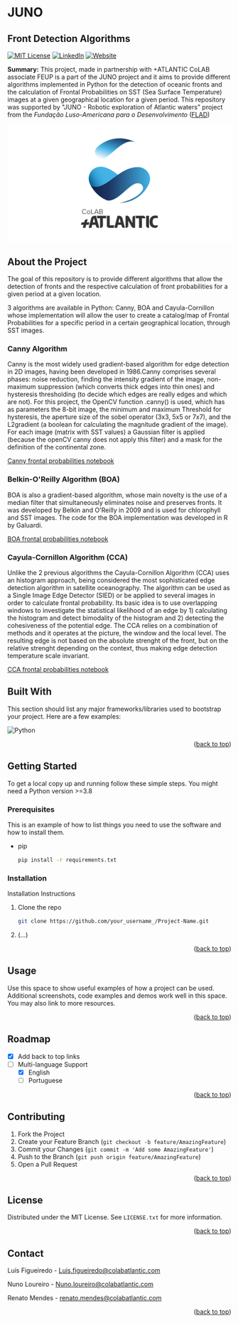 # JUNO
<div id="top"></div>

## Front Detection Algorithms
<div id="top"></div>

<!-- PROJECT SHIELDS -->
[![MIT License][license-shield]][license-url]
[![LinkedIn][linkedin-shield]][linkedin-url]
[![Website][website-shield]][website-url]

<!-- MARKDOWN LINKS & IMAGES -->
<!-- https://www.markdownguide.org/basic-syntax/#reference-style-links -->

<!-- LICENSE: replace with your license url -->
[license-shield]: https://img.shields.io/github/license/othneildrew/Best-README-Template.svg?style=for-the-badge
[license-url]: https://github.com/CoLAB-ATLANTIC/Template/blob/master/LICENSE.txt

<!-- LINKEDIN -->
[linkedin-shield]: https://img.shields.io/badge/-LinkedIn-black.svg?style=for-the-badge&logo=linkedin&colorB=555
[linkedin-url]: https://www.linkedin.com/company/colabatlantic/

<!-- Website: Replace with projects website (if any) or leave +ATL website -->
[website-shield]: https://img.shields.io/badge/-Website-black.svg?style=for-the-badge
[website-url]: https://colabatlantic.com/

**Summary:** This project, made in partnership with +ATLANTIC CoLAB associate FEUP is a part of the JUNO project and it aims to provide different algorithms implemented in Python for the detection of oceanic fronts and the calculation of Frontal Probabilities on SST (Sea Surface Temperature) images at a given geographical location for a given period. This repository was supported by "JUNO - Robotic exploration of Atlantic waters" project from the *Fundação Luso-Americana para o Desenvolvimento* ([FLAD](https://www.flad.pt/en/))

![Image of Project](/images/logo_atlantic.png)

<!-- TABLE OF CONTENTS
<details>
  <summary>Table of Contents</summary>
  <ol>
    <li>
      <a href="#about-the-project">About The Project</a>
      <ul>
        <li><a href="#built-with">Built With</a></li>
      </ul>
    </li>
    <li>
      <a href="#getting-started">Getting Started</a>
      <ul>
        <li><a href="#prerequisites">Prerequisites</a></li>
        <li><a href="#installation">Installation</a></li>
      </ul>
    </li>
    <li><a href="#usage">Usage</a></li>
    <li><a href="#roadmap">Roadmap</a></li>
    <li><a href="#contributing">Contributing</a></li>
    <li><a href="#license">License</a></li>
    <li><a href="#contact">Contact</a></li>
    <li><a href="#acknowledgments">Acknowledgments</a></li>
  </ol>
</details> -->

## About the Project

The goal of this repository is to provide different algorithms that allow the detection of fronts and the respective calculation of front probabilities for a given period at a given location.

3 algorithms are available in Python: Canny, BOA and Cayula-Cornillon whose implementation will allow the user to create a catalog/map of Frontal Probabilities for a specific period in a certain geographical location, through SST images.

### Canny Algorithm

Canny is the most widely used gradient-based algorithm for edge detection in 2D images, having been developed in 1986.Canny comprises several phases: noise reduction, finding the intensity gradient of the image, non-maximum suppression (which converts thick edges into thin ones) and hysteresis thresholding (to decide which edges are really edges and which are not).
For this project, the OpenCV function .canny() is used, which has as parameters the 8-bit image, the minimum and maximum Threshold for hysteresis, the aperture size of the sobel operator (3x3, 5x5 or 7x7), and the L2gradient (a boolean for calculating the magnitude gradient of the image). For each image (matrix with SST values) a Gaussian filter is applied (because the openCV canny does not apply this filter) and a mask for the definition of the continental zone.

[Canny frontal probabilities notebook](notebooks/canny_frontal_prob.ipynb)

### Belkin-O'Reilly Algorithm (BOA)

BOA is also a gradient-based algorithm, whose main novelty is the use of a median filter that simultaneously eliminates noise and preserves fronts. It was developed by Belkin and O'Reilly in 2009 and is used for chlorophyll and SST images. The code for the BOA implementation was developed in R by Galuardi.

[BOA frontal probabilities notebook](notebooks/BOA_frontal_prob.ipynb)

### Cayula-Cornillon Algorithm (CCA)

Unlike the 2 previous algorithms the Cayula-Cornillon Algorithm (CCA) uses an histogram approach, being considered the most sophisticated edge detection algorithm in satellite oceanography. The algorithm can be used as a Single Image Edge Detector (SIED) or be applied to several images in order to calculate frontal probability. Its basic idea is to use overlapping windows to investigate the statistical likelihood of an edge by 1) calculating the histogram and detect bimodality of the histogram and 2) detecting the cohesiveness of the potential edge. The CCA relies on a combination of methods and it operates at the picture, the window and the local level. The resulting edge is not based on the absolute strenght of the front, but on the relative strenght depending on the context, thus making edge detection temperature scale invariant.

[CCA frontal probabilities notebook](notebooks/CayulaCornillon_frontal_prob.ipynb)






## Built With

This section should list any major frameworks/libraries used to bootstrap your project. Here are a few examples:
<p>
  <a target="_blank"><img alt="Python" src="https://img.shields.io/badge/Python-3776AB?style=for-the-badge&logo=python&logoColor=white" /></a>     
</p>


<p align="right">(<a href="#top">back to top</a>)</p>

<!-- GETTING STARTED -->
## Getting Started

To get a local copy up and running follow these simple steps. You might need a Python version >=3.8

### Prerequisites

This is an example of how to list things you need to use the software and how to install them.
* pip
  ```sh
  pip install -r requirements.txt
  ```

### Installation

Installation Instructions

1. Clone the repo
   ```sh
   git clone https://github.com/your_username_/Project-Name.git
   ```
2. (...)

<p align="right">(<a href="#top">back to top</a>)</p>

<!-- USAGE EXAMPLES -->
## Usage

Use this space to show useful examples of how a project can be used. Additional screenshots, code examples and demos work well in this space. You may also link to more resources.


<p align="right">(<a href="#top">back to top</a>)</p>



<!-- ROADMAP -->
## Roadmap

- [x] Add back to top links
- [ ] Multi-language Support
    - [x] English
    - [ ] Portuguese

<p align="right">(<a href="#top">back to top</a>)</p>

<!-- CONTRIBUTING -->
## Contributing

1. Fork the Project
2. Create your Feature Branch (`git checkout -b feature/AmazingFeature`)
3. Commit your Changes (`git commit -m 'Add some AmazingFeature'`)
4. Push to the Branch (`git push origin feature/AmazingFeature`)
5. Open a Pull Request

<p align="right">(<a href="#top">back to top</a>)</p>

<!-- LICENSE -->
## License

Distributed under the MIT License. See `LICENSE.txt` for more information.

<p align="right">(<a href="#top">back to top</a>)</p>

<!-- CONTACT -->
## Contact

Luís Figueiredo - Luis.figueiredo@colabatlantic.com

Nuno Loureiro - Nuno.loureiro@colabatlantic.com

Renato Mendes - renato.mendes@colabatlantic.com

<p align="right">(<a href="#top">back to top</a>)</p>
